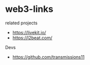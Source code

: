 # web3-links
related projects
* https://livekit.io/
* https://l2beat.com/


Devs
* https://github.com/transmissions11
